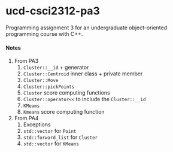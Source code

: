 # ucd-csci2312-pa3
Programming assignment 3 for an undergraduate object-oriented programming course with C++.

#### Notes
1. From PA3
   1. `Cluster::__id` + generator
   2. `Cluster::Centroid` inner class + private member
   3. `Cluster::Move`
   4. `Cluster::pickPoints`
   5. `Cluster` score computing functions
   6. `Cluster::operator<<` to include the `Cluster::__id`
   7. `KMeams`
   8. `Kmeans` score computing function
2. From PA4
   1. Exceptions
   2. `std::vector` for `Point`
   3. `std::forward_list` for `Cluster`
   4. `std::vector` for `KMeans`
